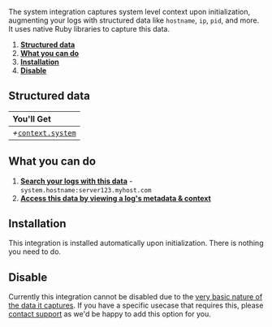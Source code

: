 The system integration captures system level context upon initialization, augmenting your logs with structured data like `hostname`, `ip`, `pid`, and more. It uses native Ruby libraries to capture this data.

1. [**Structured data**](#structured-data)
2. [**What you can do**](#what-you-can-do)
3. [**Installation**](#installation)
4. [**Disable**](#disable)

## Structured data

|You'll Get|
|:------|
|<i>+</i>[`context.system`](/timber-concepts/log-event-json-schema/context/system-context)|

## What you can do

1. [**Search your logs with this data**](/timber-app/console-log-viewer/searching) - `system.hostname:server123.myhost.com`
2. [**Access this data by viewing a log's metadata & context**](/timber-app/console-log-viewer/view-metadata-and-context)

## Installation

This integration is installed automatically upon initialization. There is nothing you need to do.

## Disable

Currently this integration cannot be disabled due to the [very basic nature of the data it captures](/timber-concepts/log-event-json-schema/context/system-context). If you have a specific usecase that requires this, please [contact support](mailto:support@timber.io) as we'd be happy to add this option for you.
